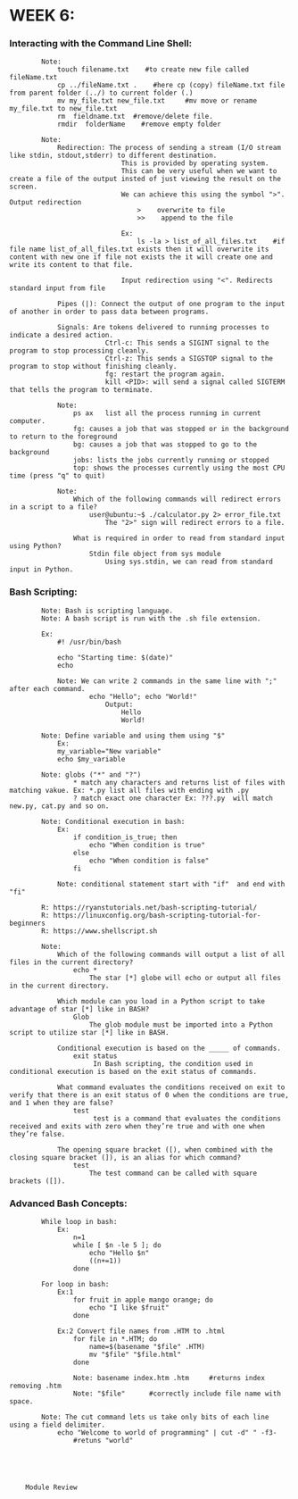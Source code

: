 # WEEK 6:
### Interacting with the Command Line Shell:
			Note:
				touch filename.txt    #to create new file called fileName.txt
				cp ../fileName.txt .    #here cp (copy) fileName.txt file from parent folder (../) to current folder (.)
				mv my_file.txt new_file.txt     #mv move or rename my_file.txt to new_file.txt
				rm  fieldname.txt  #remove/delete file.
				rmdir  folderName    #remove empty folder
				
			Note:
				Redirection: The process of sending a stream (I/O stream like stdin, stdout,stderr) to different destination.
								This is provided by operating system.
								This can be very useful when we want to create a file of the output insted of just viewing the result on the screen.
								We can achieve this using the symbol ">".  Output redirection
									>    overwrite to file
									>>    append to the file
									
								Ex:
									ls -la > list_of_all_files.txt    #if file name list_of_all_files.txt exists then it will overwrite its content with new one if file not exists the it will create one and write its content to that file.
									
								Input redirection using "<". Redirects standard input from file
								
				Pipes (|): Connect the output of one program to the input of another in order to pass data between programs.
				
				Signals: Are tokens delivered to running processes to indicate a desired action.
							Ctrl-c: This sends a SIGINT signal to the program to stop processing cleanly.
							Ctrl-z: This sends a SIGSTOP signal to the program to stop without finishing cleanly.
							fg: restart the program again.
							kill <PID>: will send a signal called SIGTERM that tells the program to terminate.
				
				Note: 
					ps ax   list all the process running in current computer.
					fg: causes a job that was stopped or in the background to return to the foreground
					bg: causes a job that was stopped to go to the background
					jobs: lists the jobs currently running or stopped
					top: shows the processes currently using the most CPU time (press "q" to quit)  
				
				Note:
					Which of the following commands will redirect errors in a script to a file?
						user@ubuntu:~$ ./calculator.py 2> error_file.txt
							The "2>" sign will redirect errors to a file.
							
					What is required in order to read from standard input using Python?
						Stdin file object from sys module
							Using sys.stdin, we can read from standard input in Python.
							
				
### Bash Scripting:
			Note: Bash is scripting language.
			Note: A bash script is run with the .sh file extension.
			
			Ex:
				#! /usr/bin/bash
				
				echo "Starting time: $(date)"
				echo
				
				Note: We can write 2 commands in the same line with ";" after each command.
						echo "Hello"; echo "World!"
							Output:
								Hello
								World!
								
			Note: Define variable and using them using "$"
				Ex:
				my_variable="New variable"
				echo $my_variable
				
			Note: globs ("*" and "?")
					* match any characters and returns list of files with matching vakue. Ex: *.py list all files with ending with .py
					? match exact one character Ex: ???.py  will match new.py, cat.py and so on.
					
			Note: Conditional execution in bash:
				Ex:
					if condition_is_true; then
						echo "When condition is true"
					else
						echo "When condition is false"
					fi  
				
				Note: conditional statement start with "if"  and end with "fi"
				
			R: https://ryanstutorials.net/bash-scripting-tutorial/
			R: https://linuxconfig.org/bash-scripting-tutorial-for-beginners
			R: https://www.shellscript.sh	
			
			Note:
				Which of the following commands will output a list of all files in the current directory?
					echo *
						The star [*] globe will echo or output all files in the current directory.
						
				Which module can you load in a Python script to take advantage of star [*] like in BASH?
					Glob
						The glob module must be imported into a Python script to utilize star [*] like in BASH. 
				
				Conditional execution is based on the _____ of commands.
					exit status
						 In Bash scripting, the condition used in conditional execution is based on the exit status of commands.
						 
				What command evaluates the conditions received on exit to verify that there is an exit status of 0 when the conditions are true, and 1 when they are false?
					test
						 test is a command that evaluates the conditions received and exits with zero when they’re true and with one when they’re false.
						 
				The opening square bracket ([), when combined with the closing square bracket (]), is an alias for which command?
					test
						The test command can be called with square brackets ([]).
						

### Advanced Bash Concepts:
			While loop in bash:
				Ex:
					n=1
					while [ $n -le 5 ]; do
						echo "Hello $n"
						((n+=1))
					done
					
			For loop in bash:
				Ex:1
					for fruit in apple mango orange; do
						echo "I like $fruit"
					done
				
				Ex:2 Convert file names from .HTM to .html
					for file in *.HTM; do
						name=$(basename "$file" .HTM)
						mv "$file" "$file.html"
					done
					
					Note: basename index.htm .htm     #returns index removing .htm
					Note: "$file"      #correctly include file name with space.
				
			Note: The cut command lets us take only bits of each line using a field delimiter.
				echo "Welcome to world of programming" | cut -d" " -f3-
					#retuns "world"
					
					
		
		
		
		Module Review
